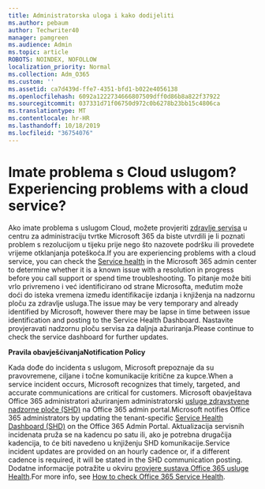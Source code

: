 ```yaml
---
title: Administratorska uloga i kako dodijeliti
ms.author: pebaum
author: Techwriter40
manager: pamgreen
ms.audience: Admin
ms.topic: article
ROBOTS: NOINDEX, NOFOLLOW
localization_priority: Normal
ms.collection: Adm_O365
ms.custom: ''
ms.assetid: ca7d439d-ffe7-4351-bfd1-b022e4056138
ms.openlocfilehash: 6092a1222734666807509dff0d86b8a822f37922
ms.sourcegitcommit: 037331d71f06750d972c0b6278b23bb15c4806ca
ms.translationtype: MT
ms.contentlocale: hr-HR
ms.lasthandoff: 10/18/2019
ms.locfileid: "36754076"
---
```

# <a name="experiencing-problems-with-a-cloud-service"></a><span data-ttu-id="dc728-102">Imate problema s Cloud uslugom?</span><span class="sxs-lookup"><span data-stu-id="dc728-102">Experiencing problems with a cloud service?</span></span>

<span data-ttu-id="dc728-103">Ako imate problema s uslugom Cloud, možete provjeriti [zdravlje servisa](https://admin.microsoft.com/AdminPortal/Home#/servicehealth) u centru za administraciju tvrtke Microsoft 365 da biste utvrdili je li poznati problem s rezolucijom u tijeku prije nego što nazovete podršku ili provedete vrijeme otklanjanja poteškoća.</span><span class="sxs-lookup"><span data-stu-id="dc728-103">If you are experiencing problems with a cloud service, you can check the [Service health](https://admin.microsoft.com/AdminPortal/Home#/servicehealth) in the Microsoft 365 admin center to determine whether it is a known issue with a resolution in progress before you call support or spend time troubleshooting.</span></span> <span data-ttu-id="dc728-104">To pitanje može biti vrlo privremeno i već identificirano od strane Microsofta, međutim može doći do isteka vremena između identifikacije izdanja i knjiženja na nadzornu ploču za zdravlje usluga.</span><span class="sxs-lookup"><span data-stu-id="dc728-104">The issue may be very temporary and already identified by Microsoft, however there may be lapse in time between issue identification and posting to the Service Health Dashboard.</span></span> <span data-ttu-id="dc728-105">Nastavite provjeravati nadzornu ploču servisa za daljnja ažuriranja.</span><span class="sxs-lookup"><span data-stu-id="dc728-105">Please continue to check the service dashboard for further updates.</span></span>

<span data-ttu-id="dc728-106">**Pravila obavješćivanja**</span><span class="sxs-lookup"><span data-stu-id="dc728-106">**Notification Policy**</span></span>

<span data-ttu-id="dc728-107">Kada dođe do incidenta s uslugom, Microsoft prepoznaje da su pravovremene, ciljane i točne komunikacije kritične za kupce.</span><span class="sxs-lookup"><span data-stu-id="dc728-107">When a service incident occurs, Microsoft recognizes that timely, targeted, and accurate communications are critical for customers.</span></span> <span data-ttu-id="dc728-108">Microsoft obavještava Office 365 administratori ažuriranjem administratorski [usluge zdravstvene nadzorne ploče (SHD)](https://admin.microsoft.com/AdminPortal/Home#/servicehealth) na Office 365 admin portal.</span><span class="sxs-lookup"><span data-stu-id="dc728-108">Microsoft notifies Office 365 administrators by updating the tenant-specific [Service Health Dashboard (SHD)](https://admin.microsoft.com/AdminPortal/Home#/servicehealth) on the Office 365 Admin Portal.</span></span> <span data-ttu-id="dc728-109">Aktualizacija servisnih incidenata pruža se na kadencu po satu ili, ako je potrebna drugačija kadencija, to će biti navedeno u knjiženju SHD komunikacije.</span><span class="sxs-lookup"><span data-stu-id="dc728-109">Service incident updates are provided on an hourly cadence or, if a different cadence is required, it will be stated in the SHD communication posting.</span></span> <span data-ttu-id="dc728-110">Dodatne informacije potražite u okviru [provjere sustava Office 365 usluge Health](https://docs.microsoft.com/office365/enterprise/view-service-health).</span><span class="sxs-lookup"><span data-stu-id="dc728-110">For more info, see [How to check Office 365 Service Health](https://docs.microsoft.com/office365/enterprise/view-service-health).</span></span>

